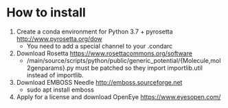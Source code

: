 How to install
==============

1. Create a conda environment for Python 3.7 + pyrosetta <http://www.pyrosetta.org/dow>
    - You need to add a special channel to your .condarc
2. Download Rosetta <https://www.rosettacommons.org/software>
    - <ROSETTAROOT>/main/source/scripts/python/public/generic_potential/{Molecule,mol2genparams}.py must be patched so they import importlib.util instead of importlib.
3. Download EMBOSS Needle <http://emboss.sourceforge.net>
    - sudo apt install emboss
4. Apply for a license and download OpenEye <https://www.eyesopen.com/>
